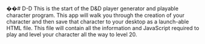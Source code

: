 ��# D-D 
This is the start of the D&D player generator and playable character program. This app will walk you through the creation of your character and then save that character to your desktop as a launch-able HTML file. This file will contain all the information and JavaScript required to play and level your character all the way to level 20.

